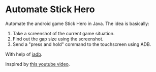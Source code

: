 # Automate Stick Hero
Automate the android game Stick Hero in Java. The idea is basically:

  1. Take a screenshot of the current game situation.
  2. Find out the gap size using the screenshot.
  3. Send a "press and hold" command to the touchscreen using ADB.


With help of [jadb](https://github.com/vidstige/jadb).

Inspired by [this youtube video](https://www.youtube.com/watch?v=Du__JfXqsAs).
